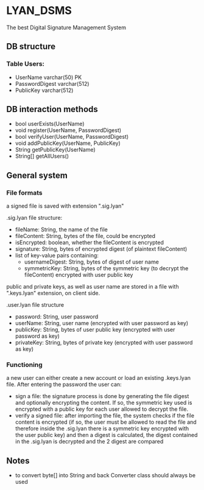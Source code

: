 # LYAN_DSMS
The best Digital Signature Management System

## DB structure

### Table Users:
- UserName varchar(50) PK
- PasswordDigest varchar(512)
- PublicKey varchar(512)

## DB interaction methods
- bool userExists(UserName)
- void register(UserName, PasswordDigest)
- bool verifyUser(UserName, PasswordDigest)
- void addPublicKey(UserName, PublicKey)
- String getPublicKey(UserName)
- String[] getAllUsers()

## General system

### File formats

a signed file is saved with extension ".sig.lyan"

.sig.lyan file structure:

- fileName: String, the name of the file
- fileContent: String, bytes of the file, could be encrypted
- isEncrypted: boolean, whether the fileContent is encrypted
- signature: String, bytes of encrypted digest (of plaintext fileContent)
- list of key-value pairs containing:
  - usernameDigest: String, bytes of digest of user name
  - symmetricKey: String, bytes of the symmetric key (to decrypt the fileContent) encrypted with user public key  

public and private keys, as well as user name are stored in a file with ".keys.lyan" extension, on client side.

.user.lyan file structure

- password: String, user password
- userName: String, user name (encrypted with user password as key)
- publicKey: String, bytes of user public key (encrypted with user password as key)
- privateKey: String, bytes of private key (encrypted with user password as key)

### Functioning

a new user can either create a new account or load an existing .keys.lyan file.
After entering the password the user can:
- sign a file: the signature process is done by generating the file digest and optionally encrypting the content. If so, the symmetric key used is encrypted with a public key for each user allowed to decrypt the file.
- verify a signed file: after importing the file, the system checks if the file content is encrypted (if so, the user must be allowed to read the file and therefore inside the .sig.lyan there is a symmetric key encrypted with the user public key) and then a digest is calculated, the digest contained in the .sig.lyan is decrypted and the 2 digest are compared

## Notes

- to convert byte[] into String and back Converter class should always be used
